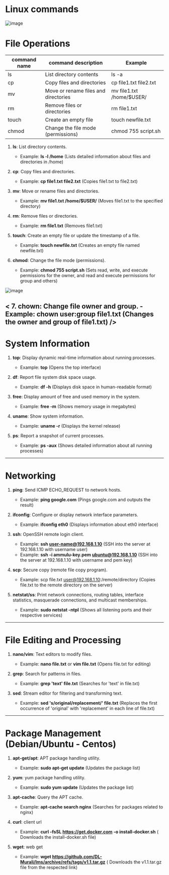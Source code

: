 # Linux commands
![image](https://cdn.hashnode.com/res/hashnode/image/upload/v1678559818323/dda35682-419e-4fa6-b33c-2d59a4b47167.png)


# File Operations  
| command name | command description | Example |
| --- | --- | --- |
| ls | List directory contents | ls -a |
| cp | Copy files and directories | cp file1.txt file2.txt |
| mv | Move or rename files and directories | mv file1.txt /home/$USER/ |
| rm | Remove files or directories | rm file1.txt |
| touch | Create an empty file | touch newfile.txt |
| chmod | Change the file mode (permissions) | chmod 755 script.sh |

1.	**ls**: List directory contents.
    - Example: **ls -l /home** (Lists detailed information about files and directories in /home)

2.	**cp**: Copy files and directories.
    - Example: **cp file1.txt file2.txt** (Copies file1.txt to file2.txt)

3.	**mv**: Move or rename files and directories.
    - Example: **mv file1.txt /home/$USER/** (Moves file1.txt to the specified directory)

4.	**rm**: Remove files or directories.
    - Example: **rm file1.txt** (Removes file1.txt)

5.	**touch**: Create an empty file or update the timestamp of a file.
    - Example: **touch newfile.txt** (Creates an empty file named newfile.txt)

6.	**chmod**: Change the file mode (permissions).
    - Example: **chmod 755 script.sh** (Sets read, write, and execute permissions for the owner, and read and execute permissions for group and others)

![image](https://miro.medium.com/v2/resize:fit:804/0*fcEc9S0TW0J6sUml.png)

< 7.	**chown**: Change file owner and group.
    - Example: **chown user:group file1.txt** (Changes the owner and group of file1.txt) />
-----------------------------------------------------------------------------------------------------------------------
# System Information
1.	**top**: Display dynamic real-time information about running processes.
    - Example: **top** (Opens the top interface)

2.	**df**: Report file system disk space usage.
    - Example: **df -h** (Displays disk space in human-readable format)

3.	**free**: Display amount of free and used memory in the system.
    - Example: **free -m** (Shows memory usage in megabytes)

4.	**uname**: Show system information.
    - Example: **uname -r** (Displays the kernel release)

5.	**ps**: Report a snapshot of current processes.
    - Example: **ps -aux** (Shows detailed information about all running processes)
--------------------------------------------------------------------------------------------------------------------------
# Networking
1.	**ping**: Send ICMP ECHO_REQUEST to network hosts.
    - Example: **ping google.com** (Pings google.com and outputs the result)

2.	**ifconfig**: Configure or display network interface parameters.
    - Example: **ifconfig eth0** (Displays information about eth0 interface)

3.	**ssh**: OpenSSH remote login client.
    - Example: **ssh user-name@192.168.1.10** (SSH into the server at 192.168.1.10 with username user)
    - Example: **ssh -i ammulu-key.pem ubuntu@192.168.1.10** (SSH into the server at 192.168.1.10 with username and pem key)

4.	**scp**: Secure copy (remote file copy program).
    - Example: scp file.txt user@192.168.1.10:/remote/directory (Copies file.txt to the remote directory on the server)

5.	**netstat/ss**: Print network connections, routing tables, interface statistics, masquerade connections, and multicast memberships.
    - Example: **sudo netstat -ntpl** (Shows all listening ports and their respective services)
-----------------------------------------------------------------------------------------------------------------------------
# File Editing and Processing
1.	**nano/vim**: Text editors to modify files.
    - Example: **nano file.txt** or **vim file.txt** (Opens file.txt for editing)

2.	**grep**: Search for patterns in files.
    - Example: **grep 'text' file.txt** (Searches for 'text' in file.txt)

3.	**sed**: Stream editor for filtering and transforming text.
    - Example: **sed 's/original/replacement/' file.txt** (Replaces the first occurrence of 'original' with 'replacement' in each line of file.txt)
-----------------------------------------------------------------------------------------------------------------------------
# Package Management (Debian/Ubuntu - Centos)
1.	**apt-get/apt**: APT package handling utility.
    - Example: **sudo apt-get update** (Updates the package list)

2.	**yum**: yum package handling utility.
    - Example: **sudo yum update** (Updates the package list)

3.	**apt-cache**: Query the APT cache.
    - Example: **apt-cache search nginx** (Searches for packages related to nginx)

4.  **curl**: client url
    - Example: **curl -fsSL https://get.docker.com -o install-docker.sh** ( Downloads the install-docker.sh file)

5.  **wget**: web get
    - Example: **wget https://github.com/DL-Murali/lms/archive/refs/tags/v1.1.tar.gz** ( Downloads the v1.1.tar.gz file from the respected link)

